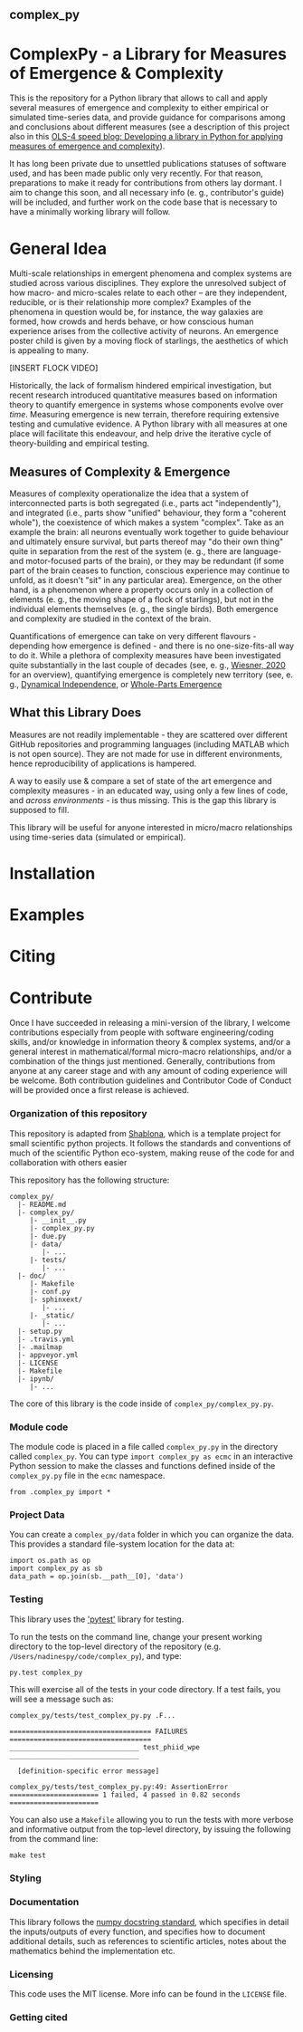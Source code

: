 ## complex_py

# ComplexPy - a Library for Measures of Emergence & Complexity
This is the repository for a Python library that allows to call and apply several measures of emergence and complexity to either empirical or simulated time-series data, and provide guidance for comparisons among and conclusions about different measures (see a description of this project also in this [OLS-4 speed blog: Developing a library in Python for applying measures of emergence and complexity](https://openlifesci.org/posts/2022/03/17/ols-4-participant-nadine-spychala/)). 

It has long been private due to unsettled publications statuses of software used, and has been made public only very recently. For that reason, preparations to make it ready for contributions from others lay dormant. I aim to change this soon, and all necessary info (e. g., contributor's guide) will be included, and further work on the code base that is necessary to have a minimally working library will follow.

# General Idea
Multi-scale relationships in emergent phenomena and complex systems are studied across various disciplines. They explore the unresolved subject of how macro- and micro-scales relate to each other – are they independent, reducible, or is their relationship more complex? Examples of the phenomena in question would be, for instance, the way galaxies are formed, how crowds and herds behave, or how conscious human experience arises from the collective activity of neurons. An emergence poster child is given by a moving flock of starlings, the aesthetics of which is appealing to many.

[INSERT FLOCK VIDEO]

Historically, the lack of formalism hindered empirical investigation, but recent research introduced quantitative measures based on information theory to quantify emergence in systems whose components evolve over *time*. Measuring emergence is new terrain, therefore requiring extensive testing and cumulative evidence. A Python library with all measures at one place will facilitate this endeavour, and help drive the iterative cycle of theory-building and empirical testing. 

## Measures of Complexity & Emergence
Measures of complexity operationalize the idea that a system of interconnected parts is both segregated (i.e., parts act "independently"), and integrated (i.e., parts show "unified" behaviour, they form a "coherent whole"), the coexistence of which makes a system "complex". Take as an example the brain: all neurons eventually work together to guide behaviour and ultimately ensure survival, but parts thereof may "do their own thing" quite in separation from the rest of the system (e. g., there are language- and motor-focused parts of the brain), or they may be redundant (if some part of the brain ceases to function, conscious experience may continue to unfold, as it doesn't "sit" in any particular area). Emergence, on the other hand, is a phenomenon where a property occurs only in a collection of elements (e. g., the moving shape of a flock of starlings), but not in the individual elements themselves (e. g., the single birds). Both emergence and complexity are studied in the context of the brain.

Quantifications of emergence can take on very different flavours - depending how emergence is defined - and there is no one-size-fits-all way to do it. While a plethora of complexity measures have been investigated quite substantially in the last couple of decades (see, e. g., [Wiesner, 2020](https://arxiv.org/pdf/1909.13243.pdf) for an overview), quantifying emergence is completely new territory (see, e. g., [Dynamical Independence](https://arxiv.org/pdf/2106.06511.pdf), or [Whole-Parts Emergence](https://journals.plos.org/ploscompbiol/article?id=10.1371/journal.pcbi.1008289)

## What this Library Does
Measures are not readily implementable - they are scattered over different GitHub repositories and programming languages (including MATLAB which is not open source). They are not made for use in different environments, hence reproducibility of applications is hampered. 

A way to easily use & compare a set of state of the art emergence and complexity measures - in an educated way, using only a few lines of code, and *across environments* - is thus missing. This is the gap this library is supposed to fill.

This library will be useful for anyone interested in micro/macro relationships using time-series data (simulated or empirical).

# Installation

# Examples 

# Citing

# Contribute

Once I have succeeded in releasing a mini-version of the library, I welcome contributions especially from people with software engineering/coding skills, and/or knowledge in information theory & complex systems, and/or a general interest in mathematical/formal micro-macro relationships, and/or a combination of the things just mentioned. Generally, contributions from anyone at any career stage and with any amount of coding experience will be welcome. Both contribution guidelines and Contributor Code of Conduct will be provided once a first release is achieved. 

### Organization of this repository

This repository is adapted from [Shablona](https://github.com/uwescience/shablona), which is a template project for small scientific python projects. It follows the standards and conventions of much of the scientific Python eco-system, making reuse of the code for and collaboration with others easier 

This repository has the following structure:

    complex_py/
      |- README.md
      |- complex_py/
         |- __init__.py
         |- complex_py.py
         |- due.py
         |- data/
            |- ...
         |- tests/
            |- ...
      |- doc/
         |- Makefile
         |- conf.py
         |- sphinxext/
            |- ...
         |- _static/
            |- ...
      |- setup.py
      |- .travis.yml
      |- .mailmap
      |- appveyor.yml
      |- LICENSE
      |- Makefile
      |- ipynb/
         |- ...


The core of this library is the code inside of `complex_py/complex_py.py`.

### Module code

The module code is placed in a file called `complex_py.py` in the directory called
`complex_py`. You can type `import complex_py as ecmc` in an
interactive Python session to make the classes and functions defined inside of the
`complex_py.py` file in the `ecmc` namespace. 

    from .complex_py import *

### Project Data

You can create a `complex_py/data` folder in which you can
organize the data. This provides a standard file-system location for
the data at:

    import os.path as op
    import complex_py as sb
    data_path = op.join(sb.__path__[0], 'data')

### Testing

This library uses the ['pytest'](http://pytest.org/latest/) library for
testing. 

To run the tests on the command line, change your present working directory to
the top-level directory of the repository (e.g. `/Users/nadinespy/code/complex_py`),
and type:

    py.test complex_py

This will exercise all of the tests in your code directory. If a test fails, you
will see a message such as:


    complex_py/tests/test_complex_py.py .F...

    =================================== FAILURES ===================================
    ________________________________ test_phiid_wpe ________________________________

      [definition-specific error message]

    complex_py/tests/test_complex_py.py:49: AssertionError
    ====================== 1 failed, 4 passed in 0.82 seconds ======================

You can also use a `Makefile` allowing you to run the tests with more
verbose and informative output from the top-level directory, by issuing the
following from the command line:

    make test

### Styling

### Documentation

This library follows the [numpy docstring standard](https://github.com/numpy/numpy/blob/master/doc/HOWTO_DOCUMENT.rst.txt),
which specifies in detail the inputs/outputs of every function, and specifies how to document additional details, such as references to scientific articles,
notes about the mathematics behind the implementation etc.

### Licensing

This code uses the MIT license. More info can be found in the `LICENSE` file. 

### Getting cited

